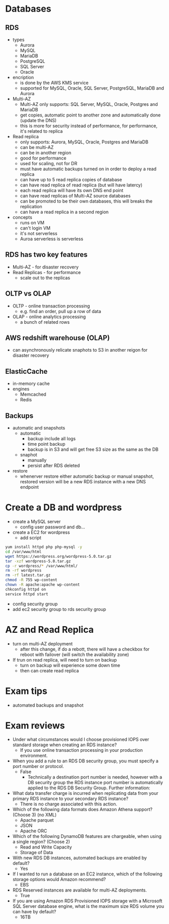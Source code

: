 # Databases

## RDS
- types
  - Aurora
  - MySQL
  - MariaDB
  - PostgreSQL
  - SQL Server
  - Oracle
- encription
  - is done by the AWS KMS service
  - supported for MySQL, Oracle, SQL Server, PostgreSQL, MariaDB and Aurora
- Multi-AZ
  - Multi-AZ only supports: SQL Server, MySQL, Oracle, Postgres and MariaDB
  - get copies, automatic point to another zone and automatically done (update the DNS)
  - this is more for security instead of performance, for performance, it's related to replica
- Read replica
  - only supports: Aurora, MySQL, Oracle, Postgres and MariaDB
  - can be multi-AZ
  - can be in another region
  - good for performance
  - used for scaling, not for DR
  - must have automatic backups turned on in order to deploy a read replica
  - can have up to 5 read replica copies of database
  - can have read replica of read replica (but will have latercy)
  - each read replica will have its own DNS end point
  - can have read replicas of Multi-AZ source databases
  - can be promoted to be their own databases, this will breaks the replication
  - can have a read replica in a second region
- concepts
  - runs on VM
  - can't login VM
  - it's not serverless
  - Auroa serverless is serverless

## RDS has two key features
- Multi-AZ - for disaster recovery
- Read Replicas - for performance
  - scale out to the replicas

## OLTP vs OLAP
- OLTP - online transaction processing
  - e.g. find an order, pull up a row of data
- OLAP - online analytics processing
  - a bunch of related rows

## AWS redshift warehouse (OLAP)
- can asynchronously relicate snaphots to S3 in another reigon for disaster recovery

## ElasticCache
- in-memory cache
- engines
  - Memcached
  - Redis

## Backups
- automatic and snapshots
  - automatic
    - backup include all logs
    - time point backup
    - backup is in S3 and will get free S3 size as the same as the DB
  - snaphot
    - manually
    - persist after RDS deleted
- restore
  - whenerver restore either automatic backup or manual snapshot, restored version will be a new RDS instance with a new DNS endpoint

# Create a DB and wordpress
- create a MySQL server
  - config user password and db...
- create a EC2 for wordpress
  - add script

```bash
yum install httpd php php-mysql -y
cd /var/www/html
wget https://wordpress.org/wordpress-5.0.tar.gz
tar -xzf wordpress-5.0.tar.gz
cp -r wordpress/* /var/www/html/
rm -rf wordpress
rm -rf latest.tar.gz
chmod -R 755 wp-content
chown -R apache:apache wp-content
chkconfig httpd on
service httpd start
```
- config security group
- add ec2 security group to rds security group

# AZ and Read Replica
- turn on multi-AZ deployment
  - after this change, if do a rebott, there will have a checkbox for reboot with failover (will switch the availability zone)
- If trun on read replica, will need to turn on backup
  - turn on backup will experience some down time
  - then can create read replica


# Exam tips
- automated backups and snapshot

# Exam reviews
- Under what circumstances would I choose provisioned IOPS over standard storage when creating an RDS instance?
  - If you use online transaction processing in your production environment.
- When you add a rule to an RDS DB security group, you must specify a port number or protocol.
  - False
    - Technically a destination port number is needed, however with a DB security group the RDS instance port number is automatically applied to the RDS DB Security Group. Further information:
- What data transfer charge is incurred when replicating data from your primary RDS instance to your secondary RDS instance?
  - There is no charge associated with this action.
- Which of the following data formats does Amazon Athena support? (Choose 3) (no XML)
  - Apache parquet
  - JSON
  - Apache ORC
- Which of the following DynamoDB features are chargeable, when using a single region? (Choose 2)
  - Read and Write Capacity
  - Storage of Data
- With new RDS DB instances, automated backups are enabled by default?
  - Yes
- If I wanted to run a database on an EC2 instance, which of the following storage options would Amazon recommend?
  - EBS
- RDS Reserved instances are available for multi-AZ deployments.
  - True
- If you are using Amazon RDS Provisioned IOPS storage with a Microsoft SQL Server database engine, what is the maximum size RDS volume you can have by default?
  - 16TB
